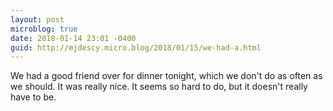 ```yaml
---
layout: post
microblog: true
date: 2018-01-14 23:01 -0400
guid: http://mjdescy.micro.blog/2018/01/15/we-had-a.html
---
```

We had a good friend over for dinner tonight, which we don't do as often as we should. It was really nice. It seems so hard to do, but it doesn't really have to be.
